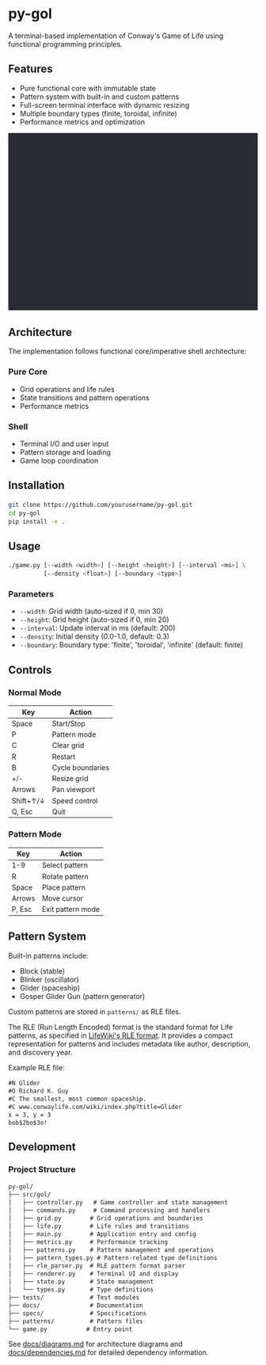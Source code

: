 # py-gol

A terminal-based implementation of Conway's Game of Life using functional
programming principles.

## Features

- Pure functional core with immutable state
- Pattern system with built-in and custom patterns
- Full-screen terminal interface with dynamic resizing
- Multiple boundary types (finite, toroidal, infinite)
- Performance metrics and optimization

![demo](./docs/demo.gif)

## Architecture

The implementation follows functional core/imperative shell architecture:

### Pure Core

- Grid operations and life rules
- State transitions and pattern operations
- Performance metrics

### Shell

- Terminal I/O and user input
- Pattern storage and loading
- Game loop coordination

## Installation

```bash
git clone https://github.com/yourusername/py-gol.git
cd py-gol
pip install -e .
```

## Usage

```bash
./game.py [--width <width>] [--height <height>] [--interval <ms>] \
          [--density <float>] [--boundary <type>]
```

### Parameters

- `--width`: Grid width (auto-sized if 0, min 30)
- `--height`: Grid height (auto-sized if 0, min 20)
- `--interval`: Update interval in ms (default: 200)
- `--density`: Initial density (0.0-1.0, default: 0.3)
- `--boundary`: Boundary type: 'finite', 'toroidal', 'infinite' (default: finite)

## Controls

### Normal Mode

| Key         | Action                    |
|-------------|---------------------------|
| Space       | Start/Stop               |
| P           | Pattern mode             |
| C           | Clear grid               |
| R           | Restart                  |
| B           | Cycle boundaries         |
| +/-         | Resize grid              |
| Arrows      | Pan viewport             |
| Shift+↑/↓   | Speed control            |
| Q, Esc      | Quit                     |

### Pattern Mode

| Key         | Action                    |
|-------------|---------------------------|
| 1-9         | Select pattern           |
| R           | Rotate pattern           |
| Space       | Place pattern            |
| Arrows      | Move cursor              |
| P, Esc      | Exit pattern mode        |

## Pattern System

Built-in patterns include:

- Block (stable)
- Blinker (oscillator)
- Glider (spaceship)
- Gosper Glider Gun (pattern generator)

Custom patterns are stored in `patterns/` as RLE files.

The RLE (Run Length Encoded) format is the standard format for Life patterns,
as specified in [LifeWiki's RLE format](https://conwaylife.com/wiki/Run_Length_Encoded).
It provides a compact representation for patterns and includes metadata like
author, description, and discovery year.

Example RLE file:

```text
#N Glider
#O Richard K. Guy
#C The smallest, most common spaceship.
#C www.conwaylife.com/wiki/index.php?title=Glider
x = 3, y = 3
bob$2bo$3o!
```

## Development

### Project Structure

```text
py-gol/
├── src/gol/
│   ├── controller.py   # Game controller and state management
│   ├── commands.py     # Command processing and handlers
│   ├── grid.py        # Grid operations and boundaries
│   ├── life.py        # Life rules and transitions
│   ├── main.py        # Application entry and config
│   ├── metrics.py     # Performance tracking
│   ├── patterns.py    # Pattern management and operations
│   ├── pattern_types.py # Pattern-related type definitions
│   ├── rle_parser.py  # RLE pattern format parser
│   ├── renderer.py    # Terminal UI and display
│   ├── state.py       # State management
│   └── types.py       # Type definitions
├── tests/             # Test modules
├── docs/              # Documentation
├── specs/             # Specifications
├── patterns/          # Pattern files
└── game.py           # Entry point
```

See [docs/diagrams.md](docs/diagrams.md) for architecture diagrams and
[docs/dependencies.md](docs/dependencies.md) for detailed dependency information.
